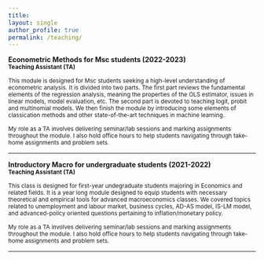 ```yaml
---
title: 
layout: single 
author_profile: true 
permalink: /teaching/
---
```

**Econometric Methods for Msc students (2022-2023)** \
 <sub> **Teaching Assistant (TA)**</sub>

 <sub> This module is designed for Msc students seeking a high-level understanding of econometric analysis. It is divided into two parts. The first part reviews the fundamental elements of the regression analysis, meaning the properties of the OLS estimator, issues in linear models, model evaluation, etc. The second part is devoted to teaching logit, probit and multinomial models. We then finish the module by introducing some elements of classication methods and other state-of-the-art techniques in machine learning. </sub>  

<sub> My role as a TA involves delivering seminar/lab sessions and marking assignments throughout the module. I also hold office hours to help students navigating through take-home assignments and problem sets. </sub>

---
**Introductory Macro for undergraduate students (2021-2022)** \
 <sub> **Teaching Assistant (TA)**</sub>

 <sub> This class is designed for first-year undegraduate students majoring in Economics and related fields. It is a year long module designed to equip students with necessary theoretical and empirical tools for advanced macroeconomics classes. We covered topics related to unemployment and labour market, business cycles, AD-AS model, IS-LM model, and advanced-policy oriented questions pertaining to inflation/monetary policy. </sub>  

<sub> My role as a TA involves delivering seminar/lab sessions and marking assignments throughout the module. I also hold office hours to help students navigating through take-home assignments and problem sets. </sub>

---
